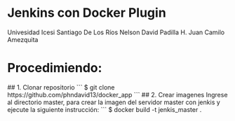 # Jenkins con Docker Plugin
Univesidad Icesi
Santiago De Los Ríos
Nelson David Padilla H.
Juan Camilo Amezquita

<h1>Procedimiendo:</h1>
## 1. Clonar repositorio
```
$ git clone https://github.com/phndavid13/docker_app
```
## 2. Crear imagenes
Ingrese al directorio master, para crear la imagen del servidor master con jenkis y ejecute la siguiente instrucción:
```
$ docker build -t jenkis_master .
